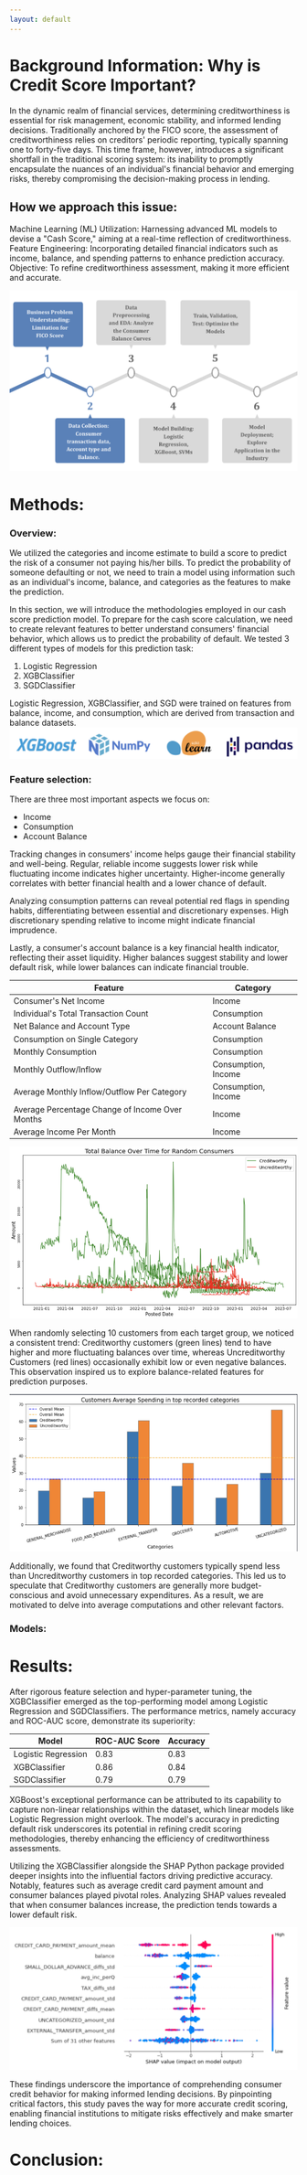 ```yaml
--- 
layout: default
---
```


# Background Information: Why is Credit Score Important? 

In the dynamic realm of financial services, determining creditworthiness is essential for risk management, economic stability, and informed lending decisions. Traditionally anchored by the FICO score, the assessment of creditworthiness relies on creditors' periodic reporting, typically spanning one to forty-five days. This time frame, however, introduces a significant shortfall in the traditional scoring system: its inability to promptly encapsulate the nuances of an individual's financial behavior and emerging risks, thereby compromising the decision-making process in lending. 

## How we approach this issue: 


Machine Learning (ML) Utilization: Harnessing advanced ML models to devise a "Cash Score," aiming at a real-time reflection of creditworthiness.
Feature Engineering: Incorporating detailed financial indicators such as income, balance, and spending patterns to enhance prediction accuracy.
Objective: To refine creditworthiness assessment, making it more efficient and accurate.


![Project Life Cycle](assets/diagram.png)


# Methods:

### Overview:
We utilized the categories and income estimate to build a score to predict the risk of a consumer not paying his/her bills. To predict the probability of someone defaulting or not, we need to train a model using information such as an individual's income, balance, and categories as the features to make the prediction. 

In this section, we will introduce the methodologies employed in our cash score prediction model. To prepare for the cash score calculation, we need to create relevant features to better understand consumers' financial behavior, which allows us to predict the probability of default. We tested 3 different types of models for this prediction task: 
1. Logistic Regression
2. XGBClassifier 
3. SGDClassifier

Logistic Regression, XGBClassifier, and SGD were trained on features from balance, income, and consumption, which are derived from transaction and balance datasets. 
![Methods](assets/tools.png)

### Feature selection:
There are three most important aspects we focus on:
- Income
- Consumption
- Account Balance
  
Tracking changes in consumers' income helps gauge their financial stability and well-being. Regular, reliable income suggests lower risk while fluctuating income indicates higher uncertainty. Higher-income generally correlates with better financial health and a lower chance of default.

Analyzing consumption patterns can reveal potential red flags in spending habits, differentiating between essential and discretionary expenses. High discretionary spending relative to income might indicate financial imprudence.

Lastly, a consumer's account balance is a key financial health indicator, reflecting their asset liquidity. Higher balances suggest stability and lower default risk, while lower balances can indicate financial trouble.

| Feature              | Category 
|---------------------|---------------|
| Consumer's Net Income | Income         | 
| Individual's Total Transaction Count       | Consumption      | 
| Net Balance and Account Type       | Account Balance          | 
| Consumption on Single Category     | Consumption              | 
| Monthly Consumption       | Consumption      | 
| Monthly Outflow/Inflow       |Consumption, Income          | 
| Average Monthly Inflow/Outflow Per Category       | Consumption, Income          | 
| Average Percentage Change of Income Over Months | Income |
| Average Income Per Month | Income |

![Balance](assets/Balance.png)

When randomly selecting 10 customers from each target group, we noticed a consistent trend: Creditworthy customers (green lines) tend to have higher and more fluctuating balances over time, whereas Uncreditworthy Customers (red lines) occasionally exhibit low or even negative balances. This observation inspired us to explore balance-related features for prediction purposes.

![Avg Spending](assets/AvgSpend.png)

Additionally, we found that Creditworthy customers typically spend less than Uncreditworthy customers in top recorded categories. This led us to speculate that Creditworthy customers are generally more budget-conscious and avoid unnecessary expenditures. As a result, we are motivated to delve into average computations and other relevant factors.

### Models: 

# Results:

After rigorous feature selection and hyper-parameter tuning, the XGBClassifier emerged as the top-performing model among Logistic Regression and SGDClassifiers. The performance metrics, namely accuracy and ROC-AUC score, demonstrate its superiority:

| Model               | ROC-AUC Score | Accuracy |
|---------------------|---------------|----------|
| Logistic Regression | 0.83          | 0.83     |
| XGBClassifier       | 0.86          | 0.84     |
| SGDClassifier       | 0.79          | 0.79     |

XGBoost's exceptional performance can be attributed to its capability to capture non-linear relationships within the dataset, which linear models like Logistic Regression might overlook. The model's accuracy in predicting default risk underscores its potential in refining credit scoring methodologies, thereby enhancing the efficiency of creditworthiness assessments.

Utilizing the XGBClassifier alongside the SHAP Python package provided deeper insights into the influential factors driving predictive accuracy. Notably, features such as average credit card payment amount and consumer balances played pivotal roles. Analyzing SHAP values revealed that when consumer balances increase, the prediction tends towards a lower default risk.

![SHAP Values](assets/shap_values.png)

These findings underscore the importance of comprehending consumer credit behavior for making informed lending decisions. By pinpointing critical factors, this study paves the way for more accurate credit scoring, enabling financial institutions to mitigate risks effectively and make smarter lending choices.

# Conclusion:
